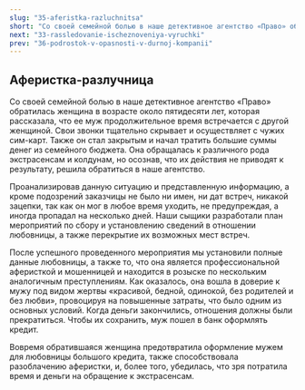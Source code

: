 ```yaml
---
slug: "35-aferistka-razluchnitsa"
short: "Со своей семейной болью в наше детективное агентство «Право» обратилась женщина в возрасте около пятидесяти лет, которая рассказала, что ее муж продолжительное время встречается с другой женщиной. Свои звонки тщательно скрывает и тратит большие суммы денег из семейного бюджета."
next: "33-rassledovanie-ischeznoveniya-vyruchki"
prev: "36-podrostok-v-opasnosti-v-durnoj-kompanii"
---
```


## Аферистка-разлучница

Со своей семейной болью в наше детективное агентство «Право» обратилась женщина в возрасте около пятидесяти лет, которая рассказала, что ее муж продолжительное время встречается с другой женщиной. Свои звонки тщательно скрывает и осуществляет с чужих сим-карт. Также он стал закрытым и начал тратить большие суммы денег из семейного бюджета. Она обращалась к различного рода экстрасенсам и колдунам, но осознав, что их действия не приводят к результату, решила обратиться в наше агентство.

Проанализировав данную ситуацию и представленную информацию, а кроме подозрений заказчицы не было ни имен, ни дат встреч, никакой зацепки, так как он мог в любое время уходить, не предупреждая, а иногда пропадал на несколько дней. Наши сыщики разработали план мероприятий по сбору и установлению сведений в отношении любовницы, а также перекрытие их возможных мест встреч.

После успешного проведенного мероприятия мы установили полные данные любовницы, а также то, что она является профессиональной аферисткой и мошенницей и находится в розыске по нескольким аналогичным преступлениям. Как оказалось, она вошла в доверие к мужу под видом жертвы «красивой, бедной, одинокой, без родителей и без любви», провоцируя на повышенные затраты, что было одним из основных условий. Когда деньги закончились, отношения должны были прекратиться. Чтобы их сохранить, муж пошел в банк оформлять кредит.

Вовремя обратившаяся женщина предотвратила оформление мужем для любовницы большого кредита, также способствовала разоблачению аферистки, и, более того, убедилась, что зря потратила время и деньги на обращение к экстрасенсам.
